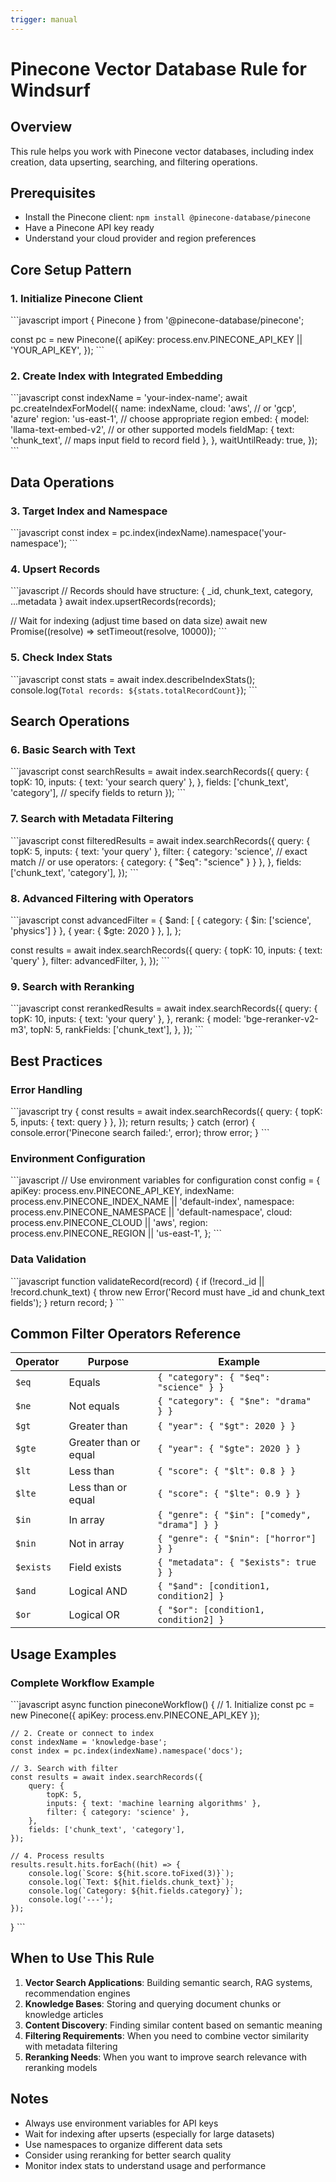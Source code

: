 ```yaml
---
trigger: manual
---
```


# Pinecone Vector Database Rule for Windsurf

## Overview

This rule helps you work with Pinecone vector databases, including index creation, data upserting, searching, and filtering operations.

## Prerequisites

- Install the Pinecone client: `npm install @pinecone-database/pinecone`
- Have a Pinecone API key ready
- Understand your cloud provider and region preferences

## Core Setup Pattern

### 1. Initialize Pinecone Client

\`\`\`javascript
import { Pinecone } from '@pinecone-database/pinecone';

const pc = new Pinecone({
	apiKey: process.env.PINECONE_API_KEY || 'YOUR_API_KEY',
});
\`\`\`

### 2. Create Index with Integrated Embedding

\`\`\`javascript
const indexName = 'your-index-name';
await pc.createIndexForModel({
	name: indexName,
	cloud: 'aws', // or 'gcp', 'azure'
	region: 'us-east-1', // choose appropriate region
	embed: {
		model: 'llama-text-embed-v2', // or other supported models
		fieldMap: {
			text: 'chunk_text', // maps input field to record field
		},
	},
	waitUntilReady: true,
});
\`\`\`

## Data Operations

### 3. Target Index and Namespace

\`\`\`javascript
const index = pc.index(indexName).namespace('your-namespace');
\`\`\`

### 4. Upsert Records

\`\`\`javascript
// Records should have structure: { _id, chunk_text, category, ...metadata }
await index.upsertRecords(records);

// Wait for indexing (adjust time based on data size)
await new Promise((resolve) => setTimeout(resolve, 10000));
\`\`\`

### 5. Check Index Stats

\`\`\`javascript
const stats = await index.describeIndexStats();
console.log(`Total records: ${stats.totalRecordCount}`);
\`\`\`

## Search Operations

### 6. Basic Search with Text

\`\`\`javascript
const searchResults = await index.searchRecords({
	query: {
		topK: 10,
		inputs: { text: 'your search query' },
	},
	fields: ['chunk_text', 'category'], // specify fields to return
});
\`\`\`

### 7. Search with Metadata Filtering

\`\`\`javascript
const filteredResults = await index.searchRecords({
	query: {
		topK: 5,
		inputs: { text: 'your query' },
		filter: {
			category: 'science', // exact match
			// or use operators: { category: { "$eq": "science" } }
		},
	},
	fields: ['chunk_text', 'category'],
});
\`\`\`

### 8. Advanced Filtering with Operators

\`\`\`javascript
const advancedFilter = {
	$and: [
		{ category: { $in: ['science', 'physics'] } },
		{ year: { $gte: 2020 } },
	],
};

const results = await index.searchRecords({
	query: {
		topK: 10,
		inputs: { text: 'query' },
		filter: advancedFilter,
	},
});
\`\`\`

### 9. Search with Reranking

\`\`\`javascript
const rerankedResults = await index.searchRecords({
	query: {
		topK: 10,
		inputs: { text: 'your query' },
	},
	rerank: {
		model: 'bge-reranker-v2-m3',
		topN: 5,
		rankFields: ['chunk_text'],
	},
});
\`\`\`

## Best Practices

### Error Handling

\`\`\`javascript
try {
	const results = await index.searchRecords({
		query: { topK: 5, inputs: { text: query } },
	});
	return results;
} catch (error) {
	console.error('Pinecone search failed:', error);
	throw error;
}
\`\`\`

### Environment Configuration

\`\`\`javascript
// Use environment variables for configuration
const config = {
	apiKey: process.env.PINECONE_API_KEY,
	indexName: process.env.PINECONE_INDEX_NAME || 'default-index',
	namespace: process.env.PINECONE_NAMESPACE || 'default-namespace',
	cloud: process.env.PINECONE_CLOUD || 'aws',
	region: process.env.PINECONE_REGION || 'us-east-1',
};
\`\`\`

### Data Validation

\`\`\`javascript
function validateRecord(record) {
	if (!record._id || !record.chunk_text) {
		throw new Error('Record must have _id and chunk_text fields');
	}
	return record;
}
\`\`\`

## Common Filter Operators Reference

| Operator  | Purpose               | Example                                       |
| --------- | --------------------- | --------------------------------------------- |
| `$eq`     | Equals                | `{ "category": { "$eq": "science" } }`        |
| `$ne`     | Not equals            | `{ "category": { "$ne": "drama" } }`          |
| `$gt`     | Greater than          | `{ "year": { "$gt": 2020 } }`                 |
| `$gte`    | Greater than or equal | `{ "year": { "$gte": 2020 } }`                |
| `$lt`     | Less than             | `{ "score": { "$lt": 0.8 } }`                 |
| `$lte`    | Less than or equal    | `{ "score": { "$lte": 0.9 } }`                |
| `$in`     | In array              | `{ "genre": { "$in": ["comedy", "drama"] } }` |
| `$nin`    | Not in array          | `{ "genre": { "$nin": ["horror"] } }`         |
| `$exists` | Field exists          | `{ "metadata": { "$exists": true } }`         |
| `$and`    | Logical AND           | `{ "$and": [condition1, condition2] }`        |
| `$or`     | Logical OR            | `{ "$or": [condition1, condition2] }`         |

## Usage Examples

### Complete Workflow Example

\`\`\`javascript
async function pineconeWorkflow() {
	// 1. Initialize
	const pc = new Pinecone({ apiKey: process.env.PINECONE_API_KEY });

	// 2. Create or connect to index
	const indexName = 'knowledge-base';
	const index = pc.index(indexName).namespace('docs');

	// 3. Search with filter
	const results = await index.searchRecords({
		query: {
			topK: 5,
			inputs: { text: 'machine learning algorithms' },
			filter: { category: 'science' },
		},
		fields: ['chunk_text', 'category'],
	});

	// 4. Process results
	results.result.hits.forEach((hit) => {
		console.log(`Score: ${hit.score.toFixed(3)}`);
		console.log(`Text: ${hit.fields.chunk_text}`);
		console.log(`Category: ${hit.fields.category}`);
		console.log('---');
	});
}
\`\`\`

## When to Use This Rule

1. **Vector Search Applications**: Building semantic search, RAG systems, recommendation engines
2. **Knowledge Bases**: Storing and querying document chunks or knowledge articles
3. **Content Discovery**: Finding similar content based on semantic meaning
4. **Filtering Requirements**: When you need to combine vector similarity with metadata filtering
5. **Reranking Needs**: When you want to improve search relevance with reranking models

## Notes

- Always use environment variables for API keys
- Wait for indexing after upserts (especially for large datasets)
- Use namespaces to organize different data sets
- Consider using reranking for better search quality
- Monitor index stats to understand usage and performance
